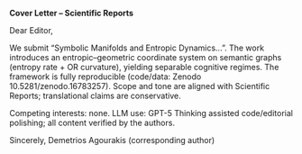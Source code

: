 **Cover Letter – Scientific Reports**

Dear Editor,

We submit “Symbolic Manifolds and Entropic Dynamics...”. The work introduces an entropic–geometric coordinate system on semantic graphs (entropy rate + OR curvature), yielding separable cognitive regimes. The framework is fully reproducible (code/data: Zenodo 10.5281/zenodo.16783257). Scope and tone are aligned with Scientific Reports; translational claims are conservative.

Competing interests: none.
LLM use: GPT-5 Thinking assisted code/editorial polishing; all content verified by the authors.

Sincerely,
Demetrios Agourakis (corresponding author)
